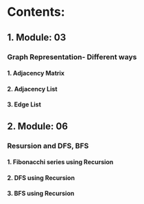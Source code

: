 # Contents:
## 1. Module: 03
### Graph Representation- Different ways
#### 1. Adjacency Matrix
#### 2. Adjacency List
#### 3. Edge List

## 2. Module: 06
### Resursion and DFS, BFS
#### 1. Fibonacchi series using Recursion
#### 2. DFS using Recursion
#### 3. BFS using Recursion

